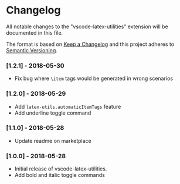 # Changelog
All notable changes to the "vscode-latex-utilities" extension will be documented in this file.

The format is based on [Keep a Changelog](http://keepachangelog.com/en/1.0.0/)
and this project adheres to [Semantic Versioning](http://semver.org/spec/v2.0.0.html).

### [1.2.1] - 2018-05-30
- Fix bug where `\item` tags would be generated in wrong scenarios

### [1.2.0] - 2018-05-29

- Add `latex-utils.automaticItemTags` feature
- Add underline toggle command

### [1.1.0] - 2018-05-28

- Update readme on marketplace

### [1.0.0] - 2018-05-28

- Initial release of vscode-latex-utilities.
- Add bold and italic toggle commands
